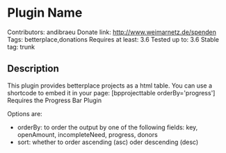 Plugin Name
===========
Contributors: andibraeu
Donate link: http://www.weimarnetz.de/spenden
Tags: betterplace,donations 
Requires at least: 3.6
Tested up to: 3.6
Stable tag: trunk

Description
------------
This plugin provides betterplace projects as a html table. You can use a shortcode to embed it in your page: [bpprojecttable orderBy='progress']
Requires the Progress Bar Plugin

Options are:
* orderBy: to order the output by one of the following fields: key, openAmount, incompleteNeed, progress, donors
* sort: whether to order ascending (asc) oder descending (desc)